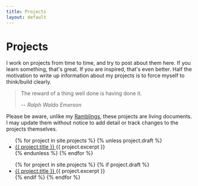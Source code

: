 ```yaml
---
title: Projects
layout: default
---
```


# Projects

I work on projects from time to time, and try to post about them here. If you
learn something, that's great. If you are inspired, that's even better. Half
the motivation to write up information about my projects is to force myself to
think/build clearly.

> The reward of a thing well done is having done it.
>
> -- <cite>Ralph Waldo Emerson</cite>

Please be aware, unlike my [Ramblings](/ramblings), these projects are living
documents. I may update them without notice to add detail or track changes to
the projects themselves.

<ul class="projects finished">
{% for project in site.projects %}
    {% unless project.draft %}
        <li class="project">
            <a class="name" href="{{ project.url }}">
                {{ project.title }}
            </a>
            {{ project.excerpt }}
        </li>
    {% endunless %}
{% endfor %}
</ul>

<ul class="projects drafted">
{% for project in site.projects %}
    {% if project.draft %}
        <li class="project draft">
            <a class="name" href="{{ project.url }}">
                {{ project.title }}
            </a>
            {{ project.excerpt }}
        </li>
    {% endif %}
{% endfor %}
</ul>
